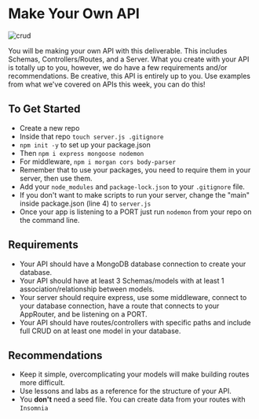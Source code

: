 # Make Your Own API 

<div>
  <img alt="crud" src="https://miro.medium.com/max/10222/1*VTbKBIISbB9PhUK15H9xkA.png" />
</div>

You will be making your own API with this deliverable. This includes Schemas, Controllers/Routes, and a Server. What you create with your API is totally up to you, however, we do have a few requirements and/or recommendations. Be creative, this API is entirely up to you. Use examples from what we've covered on APIs this week, you can do this! 

## To Get Started
- Create a new repo
- Inside that repo `touch server.js .gitignore`
- `npm init -y` to set up your package.json
- Then `npm i express mongoose nodemon`
- For middleware, `npm i morgan cors body-parser`
- Remember that to use your packages, you need to require them in your server, then use them.
- Add your `node_modules` and `package-lock.json` to your `.gitignore` file.
- If you don't want to make scripts to run your server, change the "main" inside package.json (line 4) to `server.js`
- Once your app is listening to a PORT just run `nodemon` from your repo on the command line.

## Requirements
- Your API should have a MongoDB database connection to create your database.
- Your API should have at least 3 Schemas/models with at least 1 association/relationship between models.
- Your server should require express, use some middleware, connect to your database connection, have a route that connects to your AppRouter, and be listening on a PORT.
- Your API should have routes/controllers with specific paths and include full CRUD on at least one model in your database.

## Recommendations
- Keep it simple, overcomplicating your models will make building routes more difficult.
- Use lessons and labs as a reference for the structure of your API.
- You **don't** need a seed file. You can create data from your routes with `Insomnia`
